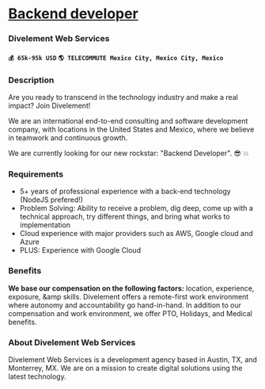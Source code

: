 # [Backend developer](https://www.remotewlb.com/apply/backend-developer-40582)  
### Divelement Web Services  
#### `💰 65k-95k USD` `🌎 TELECOMMUTE Mexico City, Mexico City, Mexico`  

### **Description**

Are you ready to transcend in the technology industry and make a real impact? Join Divelement!

We are an international end-to-end consulting and software development company, with locations in the United States and Mexico, where we believe in teamwork and continuous growth.

We are currently looking for our new rockstar: "Backend Developer". 😎 💥

###  **Requirements**

  * 5+ years of professional experience with a back-end technology (NodeJS prefered!) 
  * Problem Solving: Ability to receive a problem, dig deep, come up with a technical approach, try different things, and bring what works to implementation 
  * Cloud experience with major providers such as AWS, Google cloud and Azure 
  * PLUS: Experience with Google Cloud

### **Benefits**

 **We base our compensation on the following factors:** location, experience, exposure, &amp skills. Divelement offers a remote-first work environment where autonomy and accountability go hand-in-hand. In addition to our compensation and work environment, we offer PTO, Holidays, and Medical benefits.

###  **About Divelement Web Services**

Divelement Web Services is a development agency based in Austin, TX, and Monterrey, MX. We are on a mission to create digital solutions using the latest technology.

